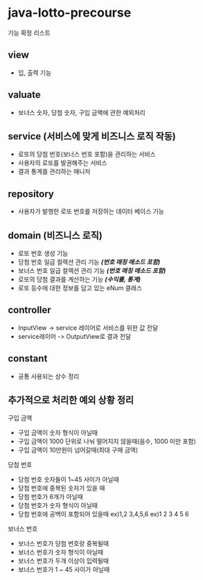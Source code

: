 # java-lotto-precourse

기능 확정 리스트

## view

- 입, 출력 기능

## valuate

- 보너스 숫자, 당첨 숫자, 구입 금액에 관한 예외처리

## service (서비스에 맞게 비즈니스 로직 작동)

- 로또의 당첨 번호(보너스 번호 포함)을 관리하는 서비스
- 사용자의 로또를 발권해주는 서비스
- 결과 통계를 관리하는 매니저

## repository

- 사용자가 발행한 로또 번호를 저장하는 데이터 베이스 기능

## domain (비즈니스 로직)

- 로또 번호 생성 기능
- 당첨 번호 일급 컬렉션 관리 기능 **_(번호 매칭 메소드 포함)_**
- 보너스 번호 일급 컬렉션 관리 기능 **_(번호 매칭 메소드 포함)_**
- 로또의 당첨 결과를 계산하는 기능 **_(수익률, 통계)_**
- 로또 등수에 대한 정보를 담고 있는 eNum 클래스

## controller

- InputView -> service 레이어로 서비스를 위한 값 전달
- service레이어 -> OutputView로 결과 전달

## constant

- 공통 사용되는 상수 정리

## 추가적으로 처리한 예외 상황 정리

구입 금액
- 구입 금액이 숫자 형식이 아닐때
- 구입 금액이 1000 단위로 나눠 떨어지지 않을때(음수, 1000 미만 포함)
- 구입 금액이 10만원이 넘어갈때(최대 구매 금액)

당첨 번호
- 당첨 번호 숫자들이 1~45 사이가 아닐때
- 당첨 번호에 중복된 숫자가 있을 때
- 당첨 번호가 6개가 아닐때
- 당첨 번호가 숫자 형식이 아닐때
- 당첨 번호에 공백이 포함되어 있을때 ex)1,2  3,4,5,6   ex)1 2 3 4 5 6


보너스 번호 
- 보너스 번호가 당첨 번호랑 중복될때
- 보너스 번호가 숫자 형식이 아닐때
- 보너스 번호가 두개 이상이 입력될때
- 보너스 번호가 1 ~ 45 사이가 아닐때






